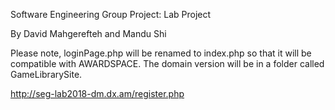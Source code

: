 Software Engineering Group Project: Lab Project

By David Mahgerefteh and Mandu Shi

Please note, loginPage.php will be renamed to index.php so that it will be compatible with AWARDSPACE. The domain version will be in a folder called GameLibrarySite. 

http://seg-lab2018-dm.dx.am/register.php
